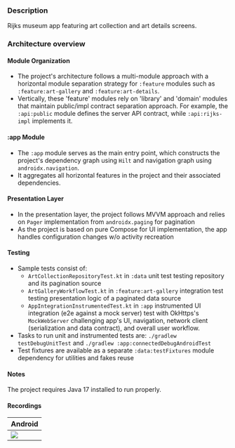 ### Description
Rijks museum app featuring art collection and art details screens.

### Architecture overview

#### Module Organization
- The project's architecture follows a multi-module approach with a horizontal module separation strategy for `:feature` modules such as `:feature:art-gallery` and `:feature:art-details`.
- Vertically, these 'feature' modules rely on 'library' and 'domain' modules that maintain public/impl contract separation approach. For example, the `:api:public` module defines the server API contract, while `:api:rijks-impl` implements it.

#### :app Module
- The `:app` module serves as the main entry point, which constructs the project's dependency graph using `Hilt` and navigation graph using `androidx.navigation`.
- It aggregates all horizontal features in the project and their associated dependencies.

#### Presentation Layer
- In the presentation layer, the project follows MVVM approach and relies on `Pager` implementation from `androidx.paging` for pagination
- As the project is based on pure Compose for UI implementation, the app handles configuration changes w/o activity recreation

#### Testing
- Sample tests consist of:
  * `ArtCollectionRepositoryTest.kt` in `:data` unit test testing repository and its pagination source
  * `ArtGalleryWorkflowTest.kt` in `:feature:art-gallery` integration test testing presentation logic of a paginated data source
  * `AppIntegrationInstrumentedTest.kt` in `:app` instrumented UI integration (e2e against a mock server) test with OkHttps's `MockWebServer` challenging app's UI, navigation, network client (serialization and data contract), and overall user workflow.
- Tasks to run unit and instrumented tests are: `./gradlew testDebugUnitTest` and `./gradlew :app:connectedDebugAndroidTest`
- Test fixtures are available as a separate `:data:testFixtures` module dependency for utilities and fakes reuse

#### Notes
The project requires Java 17 installed to run properly.

#### Recordings
| Android                       |
|-------------------------------|
| ![](recordings/rijks-app.gif) |